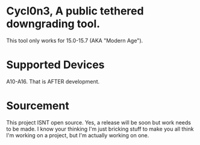 # Cycl0n3, A public tethered downgrading tool.

This tool only works for 15.0-15.7 (AKA "Modern Age").

# Supported Devices

A10-A16. That is AFTER development.

# Sourcement
This project ISNT open source. Yes, a release will be soon but work needs to be made. I know your thinking I'm just bricking stuff to make you all think I'm working on a project, but I'm actually working on one.
